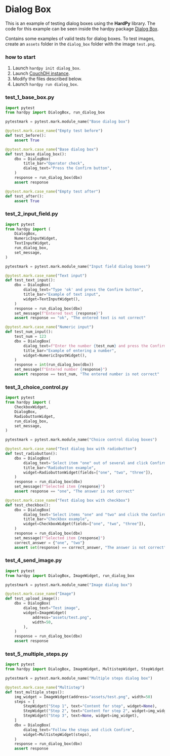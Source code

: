 # Dialog Box

This is an example of testing dialog boxes using the **HardPy** library.
The code for this example can be seen inside the hardpy package 
[Dialog Box](https://github.com/everypinio/hardpy/tree/main/examples/dialog_box).

Contains some examples of valid tests for dialog boxes.
To test images, create an `assets` folder in the `dialog_box` folder with the image `test.png`.

### how to start

1. Launch `hardpy init dialog_box`.
2. Launch [CouchDH instance](../documentation/database.md#couchdb-instance).
3. Modify the files described below.
4. Launch `hardpy run dialog_box`.

### test_1_base_box.py

```python
import pytest
from hardpy import DialogBox, run_dialog_box

pytestmark = pytest.mark.module_name("Base dialog box")

@pytest.mark.case_name("Empty test before")
def test_before():
    assert True

@pytest.mark.case_name("Base dialog box")
def test_base_dialog_box():
    dbx = DialogBox(
        title_bar="Operator check",
        dialog_text="Press the Confirm button",
    )
    response = run_dialog_box(dbx)
    assert response

@pytest.mark.case_name("Empty test after")
def test_after():
    assert True
```

### test_2_input_field.py

```python
import pytest
from hardpy import (
    DialogBox,
    NumericInputWidget,
    TextInputWidget,
    run_dialog_box,
    set_message,
)

pytestmark = pytest.mark.module_name("Input field dialog boxes")

@pytest.mark.case_name("Text input")
def test_text_input():
    dbx = DialogBox(
        dialog_text="Type 'ok' and press the Confirm button",
        title_bar="Example of text input",
        widget=TextInputWidget(),
    )
    response = run_dialog_box(dbx)
    set_message(f"Entered text {response}")
    assert response == "ok", "The entered text is not correct"

@pytest.mark.case_name("Numeric input")
def test_num_input():
    test_num = 123
    dbx = DialogBox(
        dialog_text=f"Enter the number {test_num} and press the Confirm button",
        title_bar="Example of entering a number",
        widget=NumericInputWidget(),
    )
    response = int(run_dialog_box(dbx))
    set_message(f"Entered number {response}")
    assert response == test_num, "The entered number is not correct"
```

### test_3_choice_control.py

```python
import pytest
from hardpy import (
    CheckboxWidget,
    DialogBox,
    RadiobuttonWidget,
    run_dialog_box,
    set_message,
)

pytestmark = pytest.mark.module_name("Choice control dialog boxes")

@pytest.mark.case_name("Test dialog box with radiobutton")
def test_radiobutton():
    dbx = DialogBox(
        dialog_text='Select item "one" out of several and click Confirm.',
        title_bar="Radiobutton example",
        widget=RadiobuttonWidget(fields=["one", "two", "three"]),
    )
    response = run_dialog_box(dbx)
    set_message(f"Selected item {response}")
    assert response == "one", "The answer is not correct"

@pytest.mark.case_name("Test dialog box with checkbox")
def test_checkbox():
    dbx = DialogBox(
        dialog_text='Select items "one" and "two" and click the Confirm button',
        title_bar="Checkbox example",
        widget=CheckboxWidget(fields=["one", "two", "three"]),
    )
    response = run_dialog_box(dbx)
    set_message(f"Selected item {response}")
    correct_answer = {"one", "two"}
    assert set(response) == correct_answer, "The answer is not correct"
```

### test_4_send_image.py

```python
import pytest
from hardpy import DialogBox, ImageWidget, run_dialog_box

pytestmark = pytest.mark.module_name("Image dialog box")

@pytest.mark.case_name("Image")
def test_upload_image():
    dbx = DialogBox(
        dialog_text="Test image",
        widget=ImageWidget(
            address="assets/test.png",
            width=50,
        ),
    )
    response = run_dialog_box(dbx)
    assert response
```

### test_5_multiple_steps.py

```python
import pytest
from hardpy import DialogBox, ImageWidget, MultistepWidget, StepWidget, run_dialog_box

pytestmark = pytest.mark.module_name("Multiple steps dialog box")

@pytest.mark.case_name("Multistep")
def test_multiple_steps():
    img_widget = ImageWidget(address="assets/test.png", width=50)
    steps = [
        StepWidget("Step 1", text="Content for step", widget=None),
        StepWidget("Step 2", text="Content for step 2", widget=img_widget),
        StepWidget("Step 3", text=None, widget=img_widget),
    ]
    dbx = DialogBox(
        dialog_text="Follow the steps and click Confirm",
        widget=MultistepWidget(steps),
    )
    response = run_dialog_box(dbx)
    assert response
```